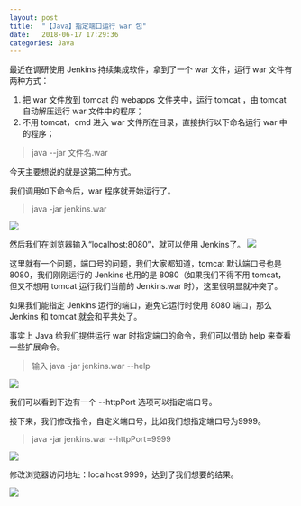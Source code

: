 ```yaml
---
layout: post
title:  "【Java】指定端口运行 war 包"
date:   2018-06-17 17:29:36
categories: Java
---
```


最近在调研使用 Jenkins 持续集成软件，拿到了一个 war 文件，运行 war 文件有两种方式：
1. 把 war 文件放到 tomcat 的 webapps 文件夹中，运行 tomcat ，由 tomcat 自动解压运行 war 文件中的程序；
2. 不用 tomcat，cmd 进入 war 文件所在目录，直接执行以下命名运行 war 中的程序；
> java --jar 文件名.war

今天主要想说的就是这第二种方式。

我们调用如下命令后，war 程序就开始运行了。

> java -jar jenkins.war


![](https://upload-images.jianshu.io/upload_images/782269-5ecc9b103f081d54.png?imageMogr2/auto-orient/strip%7CimageView2/2/w/1240)

然后我们在浏览器输入“localhost:8080”，就可以使用 Jenkins了。
![](https://upload-images.jianshu.io/upload_images/782269-49daa147ec4611d0.png?imageMogr2/auto-orient/strip%7CimageView2/2/w/1240)

这里就有一个问题，端口号的问题，我们大家都知道，tomcat 默认端口号也是 8080，我们刚刚运行的 Jenkins 也用的是 8080（如果我们不得不用 tomcat，但又不想用 tomcat 运行我们当前的 Jenkins.war 时），这里很明显就冲突了。

如果我们能指定 Jenkins 运行的端口，避免它运行时使用 8080 端口，那么 Jenkins 和 tomcat 就会和平共处了。

事实上 Java 给我们提供运行 war 时指定端口的命令，我们可以借助 help 来查看一些扩展命令。

> 输入 java -jar jenkins.war --help

![](https://upload-images.jianshu.io/upload_images/782269-a3335877112670a2.png?imageMogr2/auto-orient/strip%7CimageView2/2/w/1240)

我们可以看到下边有一个 --httpPort 选项可以指定端口号。

接下来，我们修改指令，自定义端口号，比如我们想指定端口号为9999。

> java -jar jenkins.war --httpPort=9999

![](https://upload-images.jianshu.io/upload_images/782269-23de19aeb74c40ff.png?imageMogr2/auto-orient/strip%7CimageView2/2/w/1240)

修改浏览器访问地址：localhost:9999，达到了我们想要的结果。

![](https://upload-images.jianshu.io/upload_images/782269-9c9cf143edc08bd1.png?imageMogr2/auto-orient/strip%7CimageView2/2/w/1240)



